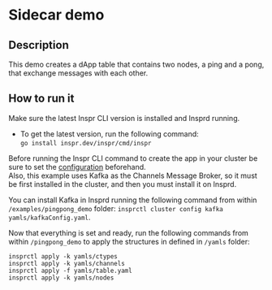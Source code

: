 # Sidecar demo  

## Description

This demo creates a dApp table that contains two nodes, a ping and a pong, that exchange messages with each other.

## How to run it  

Make sure the latest Inspr CLI version is installed and Insprd running.

- To get the latest version, run the following command:  
  `go install inspr.dev/inspr/cmd/inspr`

Before running the Inspr CLI command to create the app in your cluster be sure to set the [configuration](../../docs/readme.md) beforehand.  
Also, this example uses Kafka as the Channels Message Broker, so it must be first installed in the cluster, and then you must install it on Insprd.  

You can install Kafka in Insprd running the following command from within `/examples/pingpong_demo` folder:
`insprctl cluster config kafka yamls/kafkaConfig.yaml`.

Now that everything is set and ready, run the following commands from within `/pingpong_demo` to apply the structures in defined in `/yamls` folder:
```
insprctl apply -k yamls/ctypes
insprctl apply -k yamls/channels
insprctl apply -f yamls/table.yaml
insprctl apply -k yamls/nodes
```